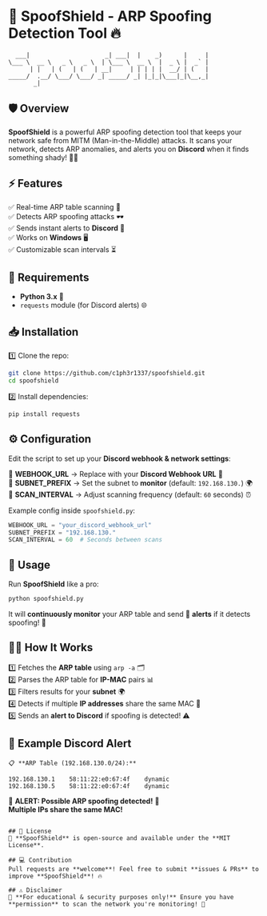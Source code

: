 # 🚨 SpoofShield - ARP Spoofing Detection Tool 🔥

```
  ___|                     _| ___|  |    _)      |     | 
\___ \  __ \   _ \   _ \  | \___ \  __ \  |  _ \ |  _` | 
      | |   | (   | (   | __|     | | | | |  __/ | (   | 
_____/  .__/ \___/ \___/ _| _____/ _| |_|_|\___|_|\__,_| 
       _|  
```

## 🛡️ Overview
**SpoofShield** is a powerful ARP spoofing detection tool that keeps your network safe from MITM (Man-in-the-Middle) attacks. It scans your network, detects ARP anomalies, and alerts you on **Discord** when it finds something shady! 🕵️‍♂️

## ⚡ Features
✅ Real-time ARP table scanning 🔄  
✅ Detects ARP spoofing attacks 🕶️  
✅ Sends instant alerts to **Discord** 🚀  
✅ Works on **Windows** 🖥️  
✅ Customizable scan intervals ⏳  

## 🔧 Requirements
- **Python 3.x** 🐍
- `requests` module (for Discord alerts) 🌐

## 📥 Installation
1️⃣ Clone the repo:
   ```bash
   git clone https://github.com/c1ph3r1337/spoofshield.git
   cd spoofshield
   ```
2️⃣ Install dependencies:
   ```bash
   pip install requests
   ```

## ⚙️ Configuration
Edit the script to set up your **Discord webhook & network settings**:

🔹 **WEBHOOK_URL** → Replace with your **Discord Webhook URL** 🎯  
🔹 **SUBNET_PREFIX** → Set the subnet to **monitor** (default: `192.168.130.`) 🌍  
🔹 **SCAN_INTERVAL** → Adjust scanning frequency (default: `60` seconds) ⏰  

Example config inside `spoofshield.py`:
```python
WEBHOOK_URL = "your_discord_webhook_url"
SUBNET_PREFIX = "192.168.130."
SCAN_INTERVAL = 60  # Seconds between scans
```

## 🚀 Usage
Run **SpoofShield** like a pro:
```bash
python spoofshield.py
```
It will **continuously monitor** your ARP table and send 🔔 **alerts** if it detects spoofing! 👀

## 🕵️‍♂️ How It Works
1️⃣ Fetches the **ARP table** using `arp -a` 🗂️  
2️⃣ Parses the ARP table for **IP-MAC** pairs 📊  
3️⃣ Filters results for your **subnet** 🌍  
4️⃣ Detects if multiple **IP addresses** share the same MAC 🚨  
5️⃣ Sends an **alert to Discord** if spoofing is detected! ⚠️  

## 📢 Example Discord Alert
```
📋 **ARP Table (192.168.130.0/24):**
```
```plaintext
192.168.130.1    58:11:22:e0:67:4f    dynamic
192.168.130.5    58:11:22:e0:67:4f    dynamic
```

🔔 **ALERT: Possible ARP spoofing detected!** 🚨  
**Multiple IPs share the same MAC!**
```

## 📜 License
🚀 **SpoofShield** is open-source and available under the **MIT License**. 

## 💻 Contribution
Pull requests are **welcome**! Feel free to submit **issues & PRs** to improve **SpoofShield**! 🔥

## ⚠️ Disclaimer
🛑 **For educational & security purposes only!** Ensure you have **permission** to scan the network you're monitoring! 🚫

